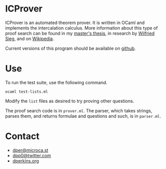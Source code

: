 ICProver
========

ICProver is an automated theorem prover.  It is written in OCaml and implements the intercalation calculus.  More information about this type of proof search can be found in my [master's thesis](https://archive.org/details/thesis_201502), in research by [Wilfried Sieg](http://www.hss.cmu.edu/philosophy/faculty-sieg.php), and on [Wikipedia](http://en.wikipedia.org/wiki/Natural_deduction).

Current versions of this program should be available on [github](https://github.com/dper/icprover).


Use
===

To run the test suite, use the following command.

```
ocaml test-lists.ml
```

Modify the `list` files as desired to try proving other questions.

The proof search code is in `prover.ml`.  The parser, which takes strings, parses them, and returns formulae and questions and such, is in `parser.ml`.


Contact
=======

* [dper@microca.st](https://microca.st/dper)
* [dpp0@twitter.com](https://twitter.com/dpp0)
* [dperkins.org](https://dperkins.org)
